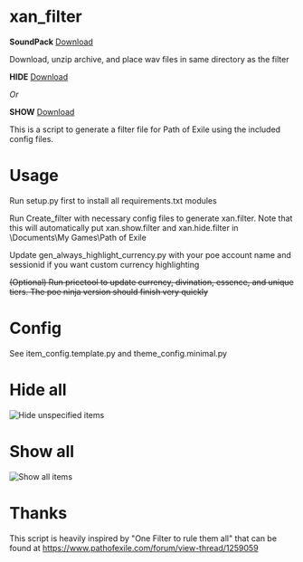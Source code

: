# xan_filter
**SoundPack** [Download](soundpack.zip?raw=true) 

Download, unzip archive, and place wav files in same directory as the filter

**HIDE** <a href="xan.t.hide.filter?raw=true" download>Download</a>

*Or*

**SHOW** <a href="xan.t.show.filter?raw=true" download>Download</a>

This is a script to generate a filter file for Path of Exile using the included config files.

Usage
=====
Run setup.py first to install all requirements.txt modules

Run Create_filter with necessary config files to generate xan.filter.  Note that this will automatically put xan.show.filter and xan.hide.filter in <relative path>\Documents\My Games\Path of Exile

Update gen_always_highlight_currency.py with your poe account name and sessionid if you want custom currency highlighting

~~(Optional) Run pricetool to update currency, divination, essence, and unique tiers.  The poe ninja version should finish very quickly~~  

Config
======
See item_config.template.py and theme_config.minimal.py

Hide all
========
![Hide unspecified items](hide.png "Hide")

Show all
========
![Show all items](show.png "Show")

Thanks
======
This script is heavily inspired by "One Filter to rule them all" that can be found at https://www.pathofexile.com/forum/view-thread/1259059
